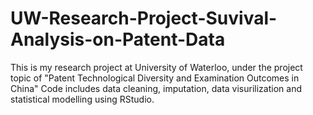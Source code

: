 # UW-Research-Project-Suvival-Analysis-on-Patent-Data
  This is my research project at University of Waterloo, under the project topic of "Patent Technological Diversity and Examination Outcomes in China"
  Code includes data cleaning, imputation, data visurilization and statistical modelling using RStudio. 
